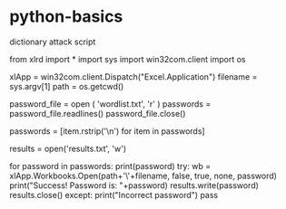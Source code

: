 # python-basics
dictionary attack script

from xlrd import *
import sys
import win32com.client
import os

xlApp = win32com.client.Dispatch("Excel.Application")
filename = sys.argv[1]
path = os.getcwd()

password_file = open ( 'wordlist.txt', 'r' )
passwords = password_file.readlines()
password_file.close()

passwords = [item.rstrip('\n') for item in passwords]

results = open('results.txt', 'w')

for password in passwords:
	print(password)
	try:
		wb = xlApp.Workbooks.Open(path+'\\'+filename, false, true, none, password)
		print("Success! Password is: "+password)
		results.write(password)
		results.close()
	except:
		print("Incorrect password")
		pass
